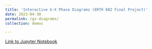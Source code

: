 ```yaml
---
title: 'Interactive G-X Phase Diagrams (ERTH 602 Final Project)'
date: 2023-04-30
permalink: /gx-diagrams/
collection: demos

---
```


[Link to Jupyter Notebook](https://jordankando.github.io/code-demos/lab/index.html?path=interactive_GX_phase_diagrams.ipynb)